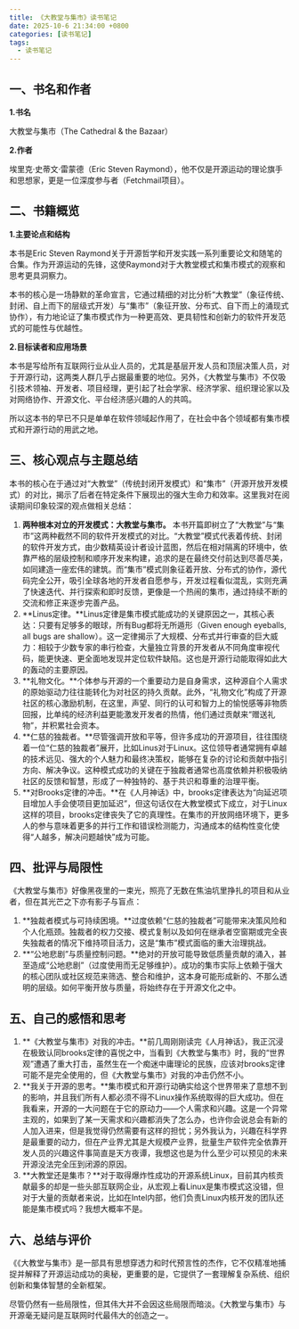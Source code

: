 ```yaml
---
title: 《大教堂与集市》读书笔记
date: 2025-10-6 21:34:00 +0800
categories: [读书笔记]
tags: 
  - 读书笔记
---
```



## **一、书名和作者**

**1.书名**

大教堂与集市（The Cathedral & the Bazaar）

**2.作者**

埃里克·史蒂文·雷蒙德（Eric Steven Raymond），他不仅是开源运动的理论旗手和思想家，更是一位深度参与者（Fetchmail项目）。

## **二、书籍概览**

**1.主要论点和结构**

本书是Eric Steven Raymond关于开源哲学和开发实践一系列重要论文和随笔的合集。作为开源运动的先锋，这使Raymond对于大教堂模式和集市模式的观察和思考更具洞察力。

本书的核心是一场静默的革命宣言，它通过精细的对比分析“大教堂”（象征传统、封闭、自上而下的层级式开发）与“集市”（象征开放、分布式、自下而上的涌现式协作），有力地论证了集市模式作为一种更高效、更具韧性和创新力的软件开发范式的可能性与优越性。

**2.目标读者和应用场景**

本书是写给所有互联网行业从业人员的，尤其是基层开发人员和顶层决策人员，对于开源行动，这两类人群几乎占据最重要的地位。另外，《大教堂与集市》不仅吸引技术领袖、开发者、项目经理，更引起了社会学家、经济学家、组织理论家以及对网络协作、开源文化、平台经济感兴趣的人的共鸣。

所以这本书的早已不只是单单在软件领域起作用了，在社会中各个领域都有集市模式和开源行动的用武之地。

## **三、核心观点与主题总结**

本书的核心在于通过对“大教堂”（传统封闭开发模式）和“集市”（开源开放开发模式）的对比，揭示了后者在特定条件下展现出的强大生命力和效率。这里我对在阅读期间印象较深的观点做相关总结：

1. **两种根本对立的开发模式：大教堂与集市。** 本书开篇即树立了“大教堂”与“集市”这两种截然不同的软件开发模式的对比。“大教堂”模式代表着传统、封闭的软件开发方式，由少数精英设计者设计蓝图，然后在相对隔离的环境中，依靠严格的层级控制和顺序开发来构建，追求的是在最终交付前达到尽善尽美，如同建造一座宏伟的建筑。而“集市”模式则象征着开放、分布式的协作，源代码完全公开，吸引全球各地的开发者自愿参与，开发过程看似混乱，实则充满了快速迭代、并行探索和即时反馈，更像是一个热闹的集市，通过持续不断的交流和修正来逐步完善产品。
2. **Linus定律。**Linus定律是集市模式能成功的关键原因之一，其核心表达：只要有足够多的眼球，所有Bug都将无所遁形（Given enough eyeballs, all bugs are shallow）。这一定律揭示了大规模、分布式并行审查的巨大威力：相较于少数专家的串行检查，大量独立背景的开发者从不同角度审视代码，能更快速、更全面地发现并定位软件缺陷。这也是开源行动能取得如此大的轰动的主要原因。
3. **礼物文化。**个体参与开源的一个重要动力是自身需求，这种源自个人需求的原始驱动力往往能转化为对社区的持久贡献。此外，“礼物文化”构成了开源社区的核心激励机制，在这里，声望、同行的认可和智力上的愉悦感等非物质回报，比单纯的经济利益更能激发开发者的热情，他们通过贡献来“赠送礼物”，并积累社会资本。
4. **仁慈的独裁者。**尽管强调开放和平等，但许多成功的开源项目，往往围绕着一位“仁慈的独裁者”展开，比如Linus对于Linux。这位领导者通常拥有卓越的技术远见、强大的个人魅力和最终决策权，能够在复杂的讨论和贡献中指引方向、解决争议。这种模式成功的关键在于独裁者通常也高度依赖并积极吸纳社区的反馈和智慧，形成了一种独特的、基于共识和尊重的治理平衡。
5. **对Brooks定律的冲击。**在《人月神话》中，brooks定律表达为“向延迟项目增加人手会使项目更加延迟”，但这句话仅在大教堂模式下成立，对于Linux这样的项目，brooks定律丧失了它的真理性。在集市的开放网络环境下，更多人的参与意味着更多的并行工作和错误检测能力，沟通成本的结构性变化使得“人越多，解决问题越快”成为可能。

## **四、批评与局限性**

《大教堂与集市》好像黑夜里的一束光，照亮了无数在焦油坑里挣扎的项目和从业者，但在其光芒之下亦有影子与盲点：

1. **独裁者模式与可持续困境。**过度依赖“仁慈的独裁者”可能带来决策风险和个人化瓶颈。独裁者的权力交接、模式复制以及如何在继承者空窗期或完全丧失独裁者的情况下维持项目活力，这是“集市”模式面临的重大治理挑战。
2. **“公地悲剧”与质量控制问题。**绝对的开放可能导致低质量贡献的涌入，甚至造成“公地悲剧”（过度使用而无足够维护）。成功的集市实际上依赖于强大的核心团队或社区规范来筛选、整合和维护，这本身可能形成新的、不那么透明的层级。如何平衡开放与质量，将始终存在于开源文化之中。
## **五、自己的感悟和思考**

1. **《大教堂与集市》对我的冲击。**前几周刚刚读完《人月神话》，我正沉浸在极致认同brooks定律的喜悦之中，当看到《大教堂与集市》时，我的“世界观”遭遇了重大打击，虽然生在一个痴迷中庸理论的民族，应该对brooks定律可能不是完全使用的，但《大教堂与集市》对我的冲击仍然不小。
2. **我关于开源的思考。**集市模式和开源行动确实给这个世界带来了意想不到的影响，并且我们所有人都必须不得不Linux操作系统取得的巨大成功。但在我看来，开源的一大问题在于它的原动力——个人需求和兴趣。这是一个异常主观的，如果到了某一天需求和兴趣都消失了怎么办，也许你会说总会有新的人加入进来，但是我觉得仍然需要有这样的担忧；另外我认为，兴趣在科学界是最重要的动力，但在产业界尤其是大规模产业界，批量生产软件完全依靠开发人员的兴趣这件事简直是天方夜谭，我想这也是为什么至少可以预见的未来开源没法完全压到闭源的原因。
3. **大教堂还是集市？**对于取得爆炸性成功的开源系统Linux，目前其内核贡献最多的却是一些头部互联网企业，从宏观上看Linux是集市模式这没错，但对于大量的贡献者来说，比如在Intel内部，他们负责Linux内核开发的团队还能是集市模式吗？我想大概率不是。

## **六、总结与评价**

《《大教堂与集市》是一部具有思想穿透力和时代预言性的杰作，它不仅精准地捕捉并解释了开源运动成功的奥秘，更重要的是，它提供了一套理解复杂系统、组织创新和集体智慧的全新框架。

尽管仍然有一些局限性，但其伟大并不会因这些局限而暗淡。《大教堂与集市》与开源毫无疑问是互联网时代最伟大的创造之一。